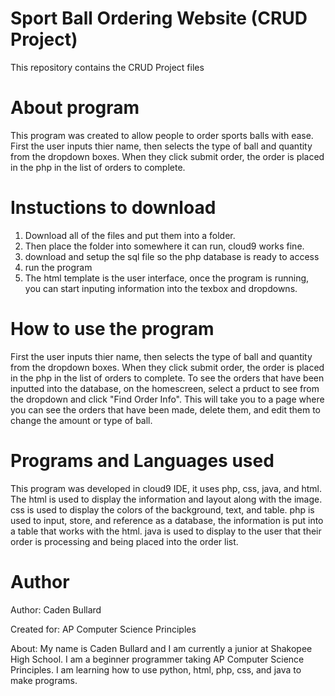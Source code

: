 # Sport Ball Ordering Website (CRUD Project)
This repository contains the CRUD Project files

# About program
This program was created to allow people to order sports balls with ease. First the user inputs thier name, then selects the type of ball and quantity from the dropdown boxes. When they click submit order, the order is placed in the php in the list of orders to complete.
# Instuctions to download
1) Download all of the files and put them into a folder.
2) Then place the folder into somewhere it can run, cloud9 works fine. 
3) download and setup the sql file so the php database is ready to access
4) run the program 
5) The html template is the user interface, once the program is running, you can start inputing information into the texbox and dropdowns.
# How to use the program
First the user inputs thier name, then selects the type of ball and quantity from the dropdown boxes. When they click submit order, the order is placed in the php in the list of orders to complete.
To see the orders that have been inputted into the database, on the homescreen, select a prduct to see from the dropdown and click "Find Order Info". This will take you to a page where you can see the orders that have been made, delete them, and edit them to change the amount or type of ball.
# Programs and Languages used
This program was developed in cloud9 IDE, it uses php, css, java, and html. The html is used to display the information and layout along with the image. css is used to display the colors of the background, text, and table. php is used to input, store, and reference as a database, the information is put into a table that works with the html. java is used to display to the user that their order is processing and being placed into the order list.
# Author
Author: Caden Bullard

Created for: AP Computer Science Principles

About: My name is Caden Bullard and I am currently a junior at Shakopee High School. I am a beginner programmer taking AP Computer Science Principles. I am learning how to use python, html, php, css, and java to make programs. 
